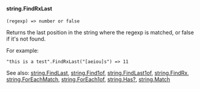 #### string.FindRxLast

``` suneido
(regexp) => number or false
```

Returns the last position in the string where the regexp is matched, or false if it's not found.

For example:

``` suneido
"this is a test".FindRxLast("[aeiou]s") => 11
```


See also:
[string.FindLast](<string.FindLast.md>),
[string.Find1of](<string.Find1of.md>),
[string.FindLast1of](<string.FindLast1of.md>),
[string.FindRx](<string.FindRx.md>),
[string.ForEachMatch](<string.ForEachMatch.md>),
[string.ForEach1of](<string.ForEach1of.md>),
[string.Has?](<string.Has?.md>),
[string.Match](<string.Match.md>)
